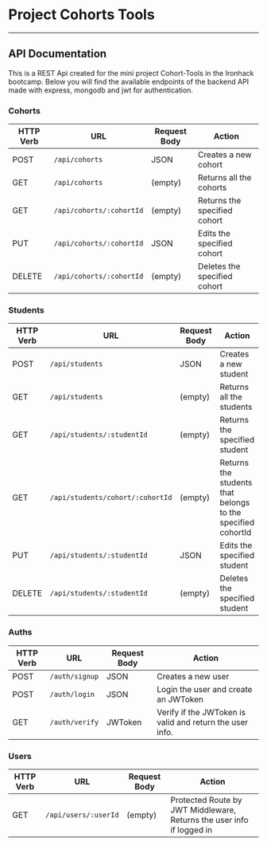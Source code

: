 # Project Cohorts Tools

---

## API Documentation

This is a REST Api created for the mini project Cohort-Tools in the Ironhack bootcamp.
Below you will find the available endpoints of the backend API made with express, mongodb and jwt for authentication.

### Cohorts

| HTTP Verb | URL                      | Request Body | Action                       |
| --------- | ------------------------ | ------------ | ---------------------------- |
| POST      | `/api/cohorts`           | JSON         | Creates a new cohort         |
| GET       | `/api/cohorts`           | (empty)      | Returns all the cohorts      |
| GET       | `/api/cohorts/:cohortId` | (empty)      | Returns the specified cohort |
| PUT       | `/api/cohorts/:cohortId` | JSON         | Edits the specified cohort   |
| DELETE    | `/api/cohorts/:cohortId` | (empty)      | Deletes the specified cohort |

### Students

| HTTP Verb | URL                              | Request Body | Action                                                      |
| --------- | -------------------------------- | ------------ | ----------------------------------------------------------- |
| POST      | `/api/students`                  | JSON         | Creates a new student                                       |
| GET       | `/api/students`                  | (empty)      | Returns all the students                                    |
| GET       | `/api/students/:studentId`       | (empty)      | Returns the specified student                               |
| GET       | `/api/students/cohort/:cohortId` | (empty)      | Returns the students that belongs to the specified cohortId |
| PUT       | `/api/students/:studentId`       | JSON         | Edits the specified student                                 |
| DELETE    | `/api/students/:studentId`       | (empty)      | Deletes the specified student                               |

### Auths

| HTTP Verb | URL            | Request Body | Action                                                   |
| --------- | -------------- | ------------ | -------------------------------------------------------- |
| POST      | `/auth/signup` | JSON         | Creates a new user                                       |
| POST      | `/auth/login`  | JSON         | Login the user and create an JWToken                     |
| GET       | `/auth/verify` | JWToken      | Verify if the JWToken is valid and return the user info. |

### Users

| HTTP Verb | URL                  | Request Body | Action                                                                |
| --------- | -------------------- | ------------ | --------------------------------------------------------------------- |
| GET       | `/api/users/:userId` | (empty)      | Protected Route by JWT Middleware, Returns the user info if logged in |
